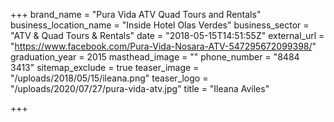 +++
brand_name = "Pura Vida ATV Quad Tours and Rentals"
business_location_name = "Inside Hotel Olas Verdes"
business_sector = "ATV & Quad Tours & Rentals"
date = "2018-05-15T14:51:55Z"
external_url = "https://www.facebook.com/Pura-Vida-Nosara-ATV-547295672099398/"
graduation_year = 2015
masthead_image = ""
phone_number = "8484 3413"
sitemap_exclude = true
teaser_image = "/uploads/2018/05/15/ileana.png"
teaser_logo = "/uploads/2020/07/27/pura-vida-atv.jpg"
title = "Ileana Aviles"

+++
